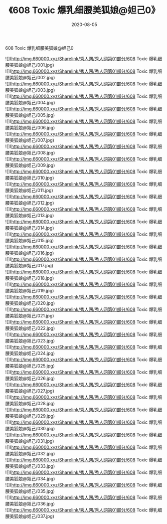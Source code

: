 ﻿---
layout: post
title:  《608 Toxic 爆乳细腰美狐娘@妲己0》
date:   2020-08-05
img: http://img.660000.xyz/Sharelink/秀人网/秀人网第01部分/608 Toxic 爆乳细腰美狐娘@妲己0/000.jpg
categories: [美女, 清纯, 唯美]
---

608 Toxic 爆乳细腰美狐娘@妲己0

  ![](http://img.660000.xyz/Sharelink/秀人网/秀人网第01部分/608 Toxic 爆乳细腰美狐娘@妲己/001.jpg) <br> ![](http://img.660000.xyz/Sharelink/秀人网/秀人网第01部分/608 Toxic 爆乳细腰美狐娘@妲己/002.jpg) <br> ![](http://img.660000.xyz/Sharelink/秀人网/秀人网第01部分/608 Toxic 爆乳细腰美狐娘@妲己/003.jpg) <br> ![](http://img.660000.xyz/Sharelink/秀人网/秀人网第01部分/608 Toxic 爆乳细腰美狐娘@妲己/004.jpg) <br> ![](http://img.660000.xyz/Sharelink/秀人网/秀人网第01部分/608 Toxic 爆乳细腰美狐娘@妲己/005.jpg) <br> ![](http://img.660000.xyz/Sharelink/秀人网/秀人网第01部分/608 Toxic 爆乳细腰美狐娘@妲己/006.jpg) <br> ![](http://img.660000.xyz/Sharelink/秀人网/秀人网第01部分/608 Toxic 爆乳细腰美狐娘@妲己/007.jpg) <br> ![](http://img.660000.xyz/Sharelink/秀人网/秀人网第01部分/608 Toxic 爆乳细腰美狐娘@妲己/008.jpg) <br> ![](http://img.660000.xyz/Sharelink/秀人网/秀人网第01部分/608 Toxic 爆乳细腰美狐娘@妲己/009.jpg) <br> ![](http://img.660000.xyz/Sharelink/秀人网/秀人网第01部分/608 Toxic 爆乳细腰美狐娘@妲己/010.jpg) <br> ![](http://img.660000.xyz/Sharelink/秀人网/秀人网第01部分/608 Toxic 爆乳细腰美狐娘@妲己/011.jpg) <br> ![](http://img.660000.xyz/Sharelink/秀人网/秀人网第01部分/608 Toxic 爆乳细腰美狐娘@妲己/012.jpg) <br> ![](http://img.660000.xyz/Sharelink/秀人网/秀人网第01部分/608 Toxic 爆乳细腰美狐娘@妲己/013.jpg) <br> ![](http://img.660000.xyz/Sharelink/秀人网/秀人网第01部分/608 Toxic 爆乳细腰美狐娘@妲己/014.jpg) <br> ![](http://img.660000.xyz/Sharelink/秀人网/秀人网第01部分/608 Toxic 爆乳细腰美狐娘@妲己/015.jpg) <br> ![](http://img.660000.xyz/Sharelink/秀人网/秀人网第01部分/608 Toxic 爆乳细腰美狐娘@妲己/016.jpg) <br> ![](http://img.660000.xyz/Sharelink/秀人网/秀人网第01部分/608 Toxic 爆乳细腰美狐娘@妲己/017.jpg) <br> ![](http://img.660000.xyz/Sharelink/秀人网/秀人网第01部分/608 Toxic 爆乳细腰美狐娘@妲己/018.jpg) <br> ![](http://img.660000.xyz/Sharelink/秀人网/秀人网第01部分/608 Toxic 爆乳细腰美狐娘@妲己/019.jpg) <br> ![](http://img.660000.xyz/Sharelink/秀人网/秀人网第01部分/608 Toxic 爆乳细腰美狐娘@妲己/020.jpg) <br> ![](http://img.660000.xyz/Sharelink/秀人网/秀人网第01部分/608 Toxic 爆乳细腰美狐娘@妲己/021.jpg) <br> ![](http://img.660000.xyz/Sharelink/秀人网/秀人网第01部分/608 Toxic 爆乳细腰美狐娘@妲己/022.jpg) <br> ![](http://img.660000.xyz/Sharelink/秀人网/秀人网第01部分/608 Toxic 爆乳细腰美狐娘@妲己/023.jpg) <br> ![](http://img.660000.xyz/Sharelink/秀人网/秀人网第01部分/608 Toxic 爆乳细腰美狐娘@妲己/024.jpg) <br> ![](http://img.660000.xyz/Sharelink/秀人网/秀人网第01部分/608 Toxic 爆乳细腰美狐娘@妲己/025.jpg) <br> ![](http://img.660000.xyz/Sharelink/秀人网/秀人网第01部分/608 Toxic 爆乳细腰美狐娘@妲己/026.jpg) <br> ![](http://img.660000.xyz/Sharelink/秀人网/秀人网第01部分/608 Toxic 爆乳细腰美狐娘@妲己/027.jpg) <br> ![](http://img.660000.xyz/Sharelink/秀人网/秀人网第01部分/608 Toxic 爆乳细腰美狐娘@妲己/028.jpg) <br> ![](http://img.660000.xyz/Sharelink/秀人网/秀人网第01部分/608 Toxic 爆乳细腰美狐娘@妲己/029.jpg) <br> ![](http://img.660000.xyz/Sharelink/秀人网/秀人网第01部分/608 Toxic 爆乳细腰美狐娘@妲己/030.jpg) <br> ![](http://img.660000.xyz/Sharelink/秀人网/秀人网第01部分/608 Toxic 爆乳细腰美狐娘@妲己/031.jpg) <br> ![](http://img.660000.xyz/Sharelink/秀人网/秀人网第01部分/608 Toxic 爆乳细腰美狐娘@妲己/032.jpg) <br> ![](http://img.660000.xyz/Sharelink/秀人网/秀人网第01部分/608 Toxic 爆乳细腰美狐娘@妲己/033.jpg) <br> ![](http://img.660000.xyz/Sharelink/秀人网/秀人网第01部分/608 Toxic 爆乳细腰美狐娘@妲己/034.jpg) <br> ![](http://img.660000.xyz/Sharelink/秀人网/秀人网第01部分/608 Toxic 爆乳细腰美狐娘@妲己/035.jpg) <br> ![](http://img.660000.xyz/Sharelink/秀人网/秀人网第01部分/608 Toxic 爆乳细腰美狐娘@妲己/036.jpg) <br> ![](http://img.660000.xyz/Sharelink/秀人网/秀人网第01部分/608 Toxic 爆乳细腰美狐娘@妲己/037.jpg) <br>